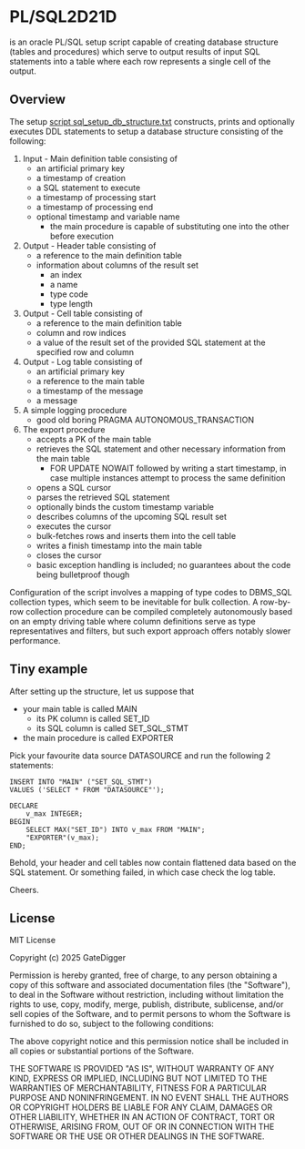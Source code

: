 # PL/SQL2D21D
is an oracle PL/SQL setup script capable of creating database structure (tables and procedures) which serve to output results of input SQL statements into a table where each row represents a single cell of the output.

## Overview
The setup [script sql_setup_db_structure.txt](src/sql_setup_db_structure.txt) constructs, prints and optionally executes DDL statements to setup a database structure consisting of the following:
1. Input - Main definition table consisting of
   - an artificial primary key
   - a timestamp of creation
   - a SQL statement to execute
   - a timestamp of processing start
   - a timestamp of processing end
   - optional timestamp and variable name
     - the main procedure is capable of substituting one into the other before execution
2. Output - Header table consisting of
   - a reference to the main definition table
   - information about columns of the result set
     - an index
     - a name
     - type code
     - type length
3. Output - Cell table consisting of
   - a reference to the main definition table
   - column and row indices
   - a value of the result set of the provided SQL statement at the specified row and column
4. Output - Log table consisting of
   - an artificial primary key
   - a reference to the main table
   - a timestamp of the message
   - a message
5. A simple logging procedure
   - good old boring PRAGMA AUTONOMOUS_TRANSACTION
6. The export procedure
   - accepts a PK of the main table
   - retrieves the SQL statement and other necessary information from the main table
     - FOR UPDATE NOWAIT followed by writing a start timestamp, in case multiple instances attempt to process the same definition
   - opens a SQL cursor
   - parses the retrieved SQL statement
   - optionally binds the custom timestamp variable
   - describes columns of the upcoming SQL result set
   - executes the cursor
   - bulk-fetches rows and inserts them into the cell table
   - writes a finish timestamp into the main table
   - closes the cursor
   - basic exception handling is included; no guarantees about the code being bulletproof though

Configuration of the script involves a mapping of type codes to DBMS_SQL collection types, which seem to be inevitable for bulk collection. A row-by-row collection procedure can be compiled completely autonomously based on an empty driving table where column definitions serve as type representatives and filters, but such export approach offers notably slower performance.

## Tiny example
After setting up the structure, let us suppose that
  - your main table is called MAIN
    - its PK column is called SET_ID
    - its SQL column is called SET_SQL_STMT
  - the main procedure is called EXPORTER

Pick your favourite data source DATASOURCE and run the following 2 statements:
```
INSERT INTO "MAIN" ("SET_SQL_STMT")
VALUES ('SELECT * FROM "DATASOURCE"');

DECLARE
    v_max INTEGER;
BEGIN
    SELECT MAX("SET_ID") INTO v_max FROM "MAIN";
    "EXPORTER"(v_max);
END;
```
Behold, your header and cell tables now contain flattened data based on the SQL statement. Or something failed, in which case check the log table.

Cheers.

## License

MIT License

Copyright (c) 2025 GateDigger

Permission is hereby granted, free of charge, to any person obtaining a copy
of this software and associated documentation files (the "Software"), to deal
in the Software without restriction, including without limitation the rights
to use, copy, modify, merge, publish, distribute, sublicense, and/or sell
copies of the Software, and to permit persons to whom the Software is
furnished to do so, subject to the following conditions:

The above copyright notice and this permission notice shall be included in all
copies or substantial portions of the Software.

THE SOFTWARE IS PROVIDED "AS IS", WITHOUT WARRANTY OF ANY KIND, EXPRESS OR
IMPLIED, INCLUDING BUT NOT LIMITED TO THE WARRANTIES OF MERCHANTABILITY,
FITNESS FOR A PARTICULAR PURPOSE AND NONINFRINGEMENT. IN NO EVENT SHALL THE
AUTHORS OR COPYRIGHT HOLDERS BE LIABLE FOR ANY CLAIM, DAMAGES OR OTHER
LIABILITY, WHETHER IN AN ACTION OF CONTRACT, TORT OR OTHERWISE, ARISING FROM,
OUT OF OR IN CONNECTION WITH THE SOFTWARE OR THE USE OR OTHER DEALINGS IN THE
SOFTWARE.
